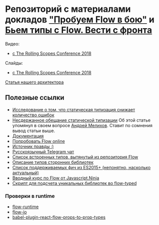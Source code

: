 # Репозиторий с материалами докладов ["Пробуем Flow в бою"](https://2018.conf.rollingscopes.com/speaker/alexander-shushunov.html) и [Бьем типы с Flow. Вести с фронта](https://events.epam.com/events/it-subbotnik-2018-spring/talks/6158)
Видео:
 - [c The Rolling Scopes Conference 2018](https://www.youtube.com/watch?v=xSHPFcdVj2A)

Слайды:
 - [c The Rolling Scopes Conference 2018](https://drive.google.com/open?id=1mo8uXoxKsk1Dsj5kYI69DrQucuZcV_AP)

[Статья нашего архитектора](https://medium.com/@tselishev.semen/fairy-tale-flow-world-8adfdda857ab)
## Полезные ссылки
- [Исследование о том, что статическая типизация снижает количество ошибок](https://blog.acolyer.org/2017/09/19/to-type-or-not-to-type-quantifying-detectable-bugs-in-javascript) 
- [Несдержанное обещание статической типизации](https://ru.hexlet.io/blog/posts/the-broken-promise-of-static-typing) Об этой статье упомянул в своем вопросе [Андрей Мелихов](https://twitter.com/amel_true). Ставит по сомнения вывод статьи выше.
- [Документация](https://flow.org/en/docs/) 
- [Попробовать Flow online](https://flow.org/try/)
- [Источник правды :)](https://github.com/facebook/flow/issues)
- [Русскоязычный Telegram чат](t.me/flowtype_ru)
- [Cписок встроенных типов, вытянутый из репозитория Flow](https://www.saltycrane.com/flow-type-cheat-sheet/latest)
- [Описание типов сторонних библиотек](https://github.com/flowtype/flow-typed)
- [Список поддерживаемых фич из ES2015+ (непонятно, насколько актуальный)](https://github.com/facebook/flow/issues/560)
- [Вводный курс по Flow от Javascript.Ninja](https://www.youtube.com/playlist?list=PLvTBThJr861zvILAjREUakZ6E5l7h7lsZ)
- [Скрипт для подсчета уникальных библиотек во flow-typed](github.com/AlexanderShushunov/count-flow-typed-libs)
### Проверки в runtime
- [flow-runtime](https://codemix.github.io/flow-runtime)
- [flow-io](https://github.com/gcanti/flow-io)
- [babel-plugin-react-flow-props-to-prop-types ](https://github.com/thejameskyle/babel-plugin-react-flow-props-to-prop-types)

